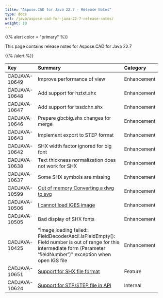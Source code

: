 ```yaml
---
title: "Aspose.CAD for Java 22.7 - Release Notes"
type: docs
url: /java/aspose-cad-for-java-22-7-release-notes/
weight: 10
---
```


{{% alert color = "primary" %}}

This page contains release notes for Aspose.CAD for Java 22.7

{{% /alert %}}


|**Key**|**Summary**|**Category**|
| :- | :- | :- |
| CADJAVA-10649 | Improve performance of view | Enhancement |
| CADJAVA-10648 | Add support for hztxt.shx | Enhancement |
| CADJAVA-10647 | Add support for tssdchn.shx | Enhancement |
| CADJAVA-10646 | Prepare gbcbig.shx changes for merge | Enhancement |
| CADJAVA-10643 | Implement export to STEP format | Enhancement |
| CADJAVA-10642 | SHX width factor ignored for big font | Enhancement |
| CADJAVA-10638 | Text thickness normalization does not work for SHX | Enhancement |
| CADJAVA-10637 | Some SHX symbols are missing | Enhancement |
| CADJAVA-10599 | [Out of memory Converting a dwg to svg](https://forum.aspose.com/t/out-of-memory-converting-a-dwg-to-svg/242241) | Enhancement |
| CADJAVA-10506 | [I cannot load IGES image](https://forum.aspose.com/t/i-cannot-load-iges-image/244274) | Enhancement |
| CADJAVA-10505 | Bad display of SHX fonts  | Enhancement |
| CADJAVA-10425 | "Image loading failed: FieldDecoderAscii.IsFieldEmpty(): Field number is out of range for this intermediate form (Parameter 'fieldNumber')" exception when open IGS file | Enhancement |
| CADJAVA-10651 | [Support for SHX file format](https://forum.aspose.com/t/cad-to-pdf-incorrect-page-size/205948/7) | Feature |
| CADJAVA-10624 | [Support for STP/STEP file in API](https://forum.aspose.com/t/support-fur-stp-files/235954) | Internal |
